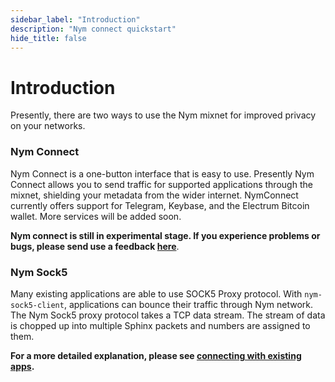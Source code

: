 ```yaml
---
sidebar_label: "Introduction"
description: "Nym connect quickstart"
hide_title: false
---
```


# Introduction

Presently, there are two ways to use the Nym mixnet for improved privacy on your networks.

### Nym Connect

Nym Connect is a one-button interface that is easy to use. Presently Nym Connect allows you to send traffic for supported applications through the mixnet, shielding your metadata from the wider internet. NymConnect currently offers support for Telegram, Keybase, and the Electrum Bitcoin wallet. More services will be added soon.

**Nym connect is still in experimental stage. If you experience problems or bugs, please send use a feedback [here](https://dyno.gg/form/bbec84eb)**.

### Nym Sock5

Many existing applications are able to use SOCK5 Proxy protocol. With `nym-sock5-client`, applications can bounce their traffic through Nym network. The Nym Sock5 proxy protocol takes a TCP data stream. The stream of data is chopped up into multiple Sphinx packets and numbers are assigned to them.

**For a more detailed explanation, please see [connecting with existing apps](/docs/stable/use-external-apps/).**
